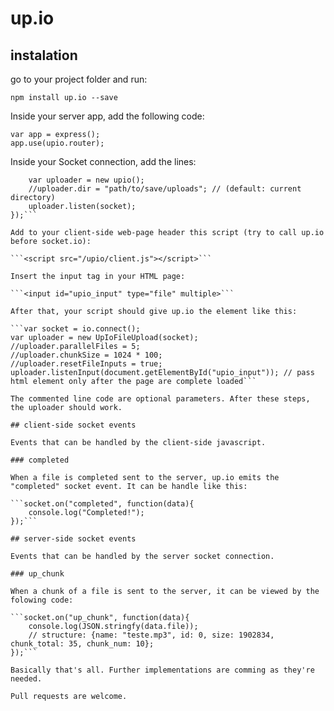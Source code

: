 # up.io
## instalation
go to your project folder and run:

```npm install up.io --save```

Inside your server app, add the following code:

```var upio = require('up.io');
var app = express();
app.use(upio.router);
```

Inside your Socket connection, add the lines:

```io.on("connection", function(socket){
    var uploader = new upio();
    //uploader.dir = "path/to/save/uploads"; // (default: current directory)
    uploader.listen(socket);
});```

Add to your client-side web-page header this script (try to call up.io before socket.io):

```<script src="/upio/client.js"></script>```

Insert the input tag in your HTML page:

```<input id="upio_input" type="file" multiple>```

After that, your script should give up.io the element like this:

```var socket = io.connect();
var uploader = new UpIoFileUpload(socket);
//uploader.parallelFiles = 5;
//uploader.chunkSize = 1024 * 100;
//uploader.resetFileInputs = true;
uploader.listenInput(document.getElementById("upio_input")); // pass html element only after the page are complete loaded```

The commented line code are optional parameters. After these steps, the uploader should work.

## client-side socket events

Events that can be handled by the client-side javascript.

### completed

When a file is completed sent to the server, up.io emits the "completed" socket event. It can be handle like this: 

```socket.on("completed", function(data){
    console.log("Completed!");
});```

## server-side socket events

Events that can be handled by the server socket connection.

### up_chunk

When a chunk of a file is sent to the server, it can be viewed by the folowing code:

```socket.on("up_chunk", function(data){
	console.log(JSON.stringfy(data.file)); 
	// structure: {name: "teste.mp3", id: 0, size: 1902834, chunk_total: 35, chunk_num: 10};
});```

Basically that's all. Further implementations are comming as they're needed.

Pull requests are welcome.
